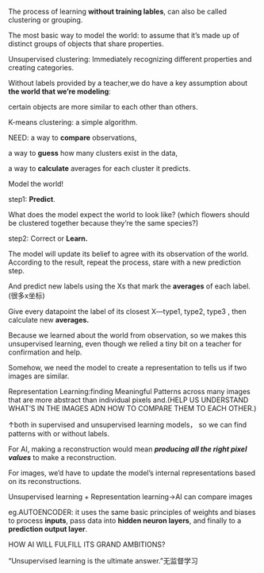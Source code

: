The process of learning **without training lables**, can also be called clustering or grouping. 

The most basic way to model the world: to assume that it’s made up of distinct groups of objects that share properties. 

Unsupervised clustering: Immediately recognizing different properties and creating categories. 

Without labels provided by a teacher,we do have a key assumption about **the world that we’re modeling**: 

certain objects are more similar to each other than others. 

K-means clustering: a simple algorithm.

NEED: a way to **compare** observations, 

a way to **guess** how many clusters exist in the data, 

a way to **calculate** averages for each cluster it predicts.

Model the world!

step1: **Predict**.

What does the model expect the world to look like? (which flowers should be clustered together because they’re the same species?)

step2: Correct or **Learn.** 

The model will update its belief to agree with its observation of the world. According to the result, repeat the process, stare with a new prediction step. 

And predict new labels using the Xs that mark the **averages** of each label. (很多x坐标)

Give every datapoint the label of its closest X—type1, type2, type3 , then calculate new **averages.**

Because we learned about the world from observation, so we makes this unsupervised learning, even though we relied a tiny bit on a teacher for confirmation and help. 

Somehow, we need the model to create a representation to tells us if two images are similar. 

Representation Learning:finding Meaningful Patterns across many images that are more abstract than individual pixels and.(HELP US UNDERSTAND WHAT’S IN THE IMAGES ADN HOW TO COMPARE THEM TO EACH OTHER.)

↑both in supervised and unsupervised learning models， so we can find patterns with or without labels.

For AI, making a reconstruction would mean ***producing all the right pixel values*** to make a reconstruction.

For images, we’d have to update the model’s internal representations based on its reconstructions.

Unsupervised learning + Representation learning→AI can compare images

eg.AUTOENCODER: it uses the same basic principles of weights and biases to process **inputs**, pass data into **hidden neuron layers**, and finally to a **prediction output layer**. 

HOW AI WILL FULFILL ITS GRAND AMBITIONS?

“Unsupervised learning is the ultimate answer.”无监督学习
